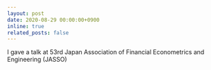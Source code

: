 ```yaml
---
layout: post
date: 2020-08-29 00:00:00+0900
inline: true
related_posts: false
---
```

I gave a talk at 53rd Japan Association of Financial Econometrics and Engineering (JASSO)
